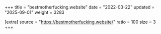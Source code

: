+++
title = "bestmotherfucking.website"
date = "2022-03-22"
updated = "2025-09-01"
weight = 3283

[extra]
source = "https://bestmotherfucking.website/"
ratio = 100
size = 3
+++
